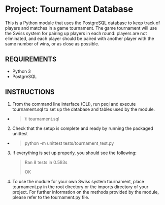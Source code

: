 # Project: Tournament Database
This is a Python module that uses the PostgreSQL database to keep track of players and matches in a game tournament.
The game tournament will use the Swiss system for pairing up players in each round: players are not eliminated, and each player should be paired with another player with the same number of wins, or as close as possible.

## REQUIREMENTS
  * Python 3
  * PostgreSQL

## INSTRUCTIONS
1. From the command line interface (CLI), run psql and execute tournament.sql to set up the database and tables used by the module. 
  - > \i tournament.sql
2. Check that the setup is complete and ready by running the packaged unittest
  - > python -m unittest tests/tournament_test.py
3. If everything is set up properly, you should see the following:
    > Ran 8 tests in 0.593s
    >
    > OK
4. To use the module for your own Swiss system tournament, place tournament.py in the root
directory or the imports directory of your project. For further information on the methods provided by the module, please refer to the tournament.py file.

